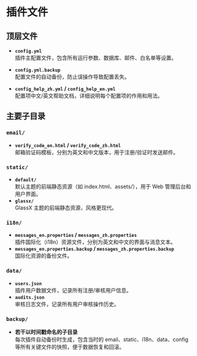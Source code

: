 # 插件文件

## 顶层文件

- **`config.yml`**  
  插件主配置文件，包含所有运行参数、数据库、邮件、白名单等设置。

- **`config.yml.backup`**  
  配置文件的自动备份，防止误操作导致配置丢失。

- **`config_help_zh.yml` / `config_help_en.yml`**  
  配置项中文/英文帮助文档，详细说明每个配置项的作用和用法。

## 主要子目录

### `email/`
- **`verify_code_en.html` / `verify_code_zh.html`**  
  邮箱验证码模板，分别为英文和中文版本，用于注册/验证时发送邮件。

### `static/`
- **`default/`**  
  默认主题的前端静态资源（如 index.html、assets/），用于 Web 管理后台和用户界面。
- **`glassx/`**  
  GlassX 主题的前端静态资源，风格更现代。

### `i18n/`
- **`messages_en.properties` / `messages_zh.properties`**  
  插件国际化（i18n）资源文件，分别为英文和中文的界面与消息文本。
- **`messages_en.properties.backup` / `messages_zh.properties.backup`**  
  国际化资源的备份文件。

### `data/`
- **`users.json`**  
  插件用户数据文件，记录所有注册/审核用户信息。
- **`audits.json`**  
  审核日志文件，记录所有用户审核操作历史。

### `backup/`
- **若干以时间戳命名的子目录**  
  每次插件自动备份时生成，包含当时的 email、static、i18n、data、config 等所有关键文件的快照，便于数据恢复和回滚。